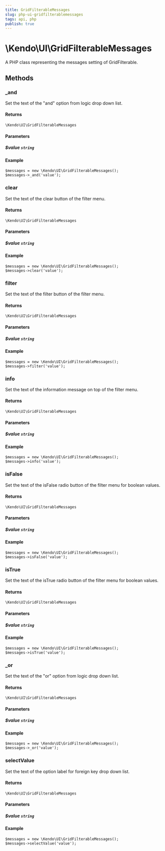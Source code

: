 ```yaml
---
title: GridFilterableMessages
slug: php-ui-gridfilterablemessages
tags: api, php
publish: true
---
```


# \Kendo\UI\GridFilterableMessages

A PHP class representing the messages setting of GridFilterable.


## Methods

### _and
Set the text of the "and" option from logic drop down list.

#### Returns
`\Kendo\UI\GridFilterableMessages`

#### Parameters

##### $value `string`



#### Example 
    $messages = new \Kendo\UI\GridFilterableMessages();
    $messages->_and('value');

### clear
Set the text of the clear button of the filter menu.

#### Returns
`\Kendo\UI\GridFilterableMessages`

#### Parameters

##### $value `string`



#### Example 
    $messages = new \Kendo\UI\GridFilterableMessages();
    $messages->clear('value');

### filter
Set the text of the filter button of the filter menu.

#### Returns
`\Kendo\UI\GridFilterableMessages`

#### Parameters

##### $value `string`



#### Example 
    $messages = new \Kendo\UI\GridFilterableMessages();
    $messages->filter('value');

### info
Set the text of the information message on top of the filter menu.

#### Returns
`\Kendo\UI\GridFilterableMessages`

#### Parameters

##### $value `string`



#### Example 
    $messages = new \Kendo\UI\GridFilterableMessages();
    $messages->info('value');

### isFalse
Set the text of the isFalse radio button of the filter menu for boolean values.

#### Returns
`\Kendo\UI\GridFilterableMessages`

#### Parameters

##### $value `string`



#### Example 
    $messages = new \Kendo\UI\GridFilterableMessages();
    $messages->isFalse('value');

### isTrue
Set the text of the isTrue radio button of the filter menu for boolean values.

#### Returns
`\Kendo\UI\GridFilterableMessages`

#### Parameters

##### $value `string`



#### Example 
    $messages = new \Kendo\UI\GridFilterableMessages();
    $messages->isTrue('value');

### _or
Set the text of the "or" option from logic drop down list.

#### Returns
`\Kendo\UI\GridFilterableMessages`

#### Parameters

##### $value `string`



#### Example 
    $messages = new \Kendo\UI\GridFilterableMessages();
    $messages->_or('value');

### selectValue
Set the text of the option label for foreign key drop down list.

#### Returns
`\Kendo\UI\GridFilterableMessages`

#### Parameters

##### $value `string`



#### Example 
    $messages = new \Kendo\UI\GridFilterableMessages();
    $messages->selectValue('value');

